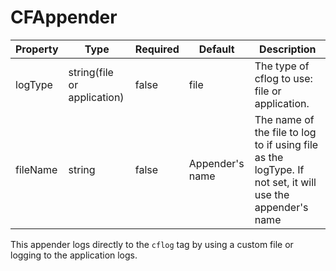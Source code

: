 # CFAppender

| Property | Type | Required | Default | Description |
| --- | --- | --- | --- | --- |
| logType | string\(file or application\) | false | file | The type of cflog to use: file or application. |
| fileName | string | false | Appender's name | The name of the file to log to if using file as the logType. If not set, it will use the appender's name |

This appender logs directly to the `cflog` tag by using a custom file or logging to the application logs.

